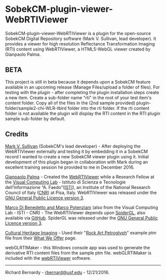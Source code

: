 # SobekCM-plugin-viewer-WebRTIViewer
<p>SobekCM-plugin-viewer-WebRTIViewer is a plugin for the open-source SobekCM Digital Repository software (Mark V. Sullivan, lead developer). It provides a viewer for high resolution Reflectance Transformation Imaging (RTI) content using WebRTIViewer, a HTML5-WebGL viewer created by Gianpaolo Palma.</p>
<h2>BETA</h2>
<p>This project is still in beta because it depends upon a SobekCM feature available in an upcoming release (Manage Files/upload a folder of files). For testing with the plugin - after completing the plugin installation steps create a new item. Create a sub-folder name "rti" in the root of your test item's content folder. Copy all of the files in the (2nd sample provided) plugin-folder/sample2-chi-WLR-tbird folder into the rti folder. If the rti content folder is not available the plugin will display the RTI content in the RTI plugin sample sub-folder by default.</p>
<h2>Credits</h2>
<p><a href="https://github.com/MarkVSullivan">Mark V. Sullivan</a> (SobekCM's lead developer) - After deploying the WebRTIViewer externally and testing it by embedding it in a SobekCM record I wanted to create a new SobekCM viewer plugin using it. Initial development of this plugin began in collaboration with Mark during an excellent training session he provided to me in December 2016.</p>
<p><a href="http://vcg.isti.cnr.it/~palma/dokuwiki/doku.php">Gianpaolo Palma</a> - Created the <a href="http://vcg.isti.cnr.it/rti/webviewer.php">WebRTIViewer</a> while a Research Fellow at the <a href="http://vcg.isti.cnr.it/">Visual Computing Lab</a> - Istituto di Scienza e Tecnologie dell’Informazione “A. Faedo”(<a href="http://www.isti.cnr.it/">ISTI</a>), an Institute of the National Research Council of Italy (<a href="https://www.cnr.it/en">CNR</a>) at Pisa, Italy. WebRTIViewer was released under the <a href="https://www.gnu.org/licenses/gpl-3.0.en.html">GNU General Public Licence version 3</a>.</p>
<p><a href="http://www.spidergl.org/contacts.php">Marco Di Benedetto and Marco Potenziani</a> (also from the Visual Computing Lab - ISTI - CNR) - The WebRTIViewer depends upon <a href="http://www.spidergl.org/">SpiderGL</a>, also available via <a href="https://github.com/dibenedetto/SpiderGL">GitHub</a>. SpiderGL was released under the <a href="https://www.gnu.org/licenses/gpl-3.0.en.html">GNU General Public Licence version 3</a>.</p>
<p><a href="http://culturalheritageimaging.org">Cultural Heritage Imaging</a> - Used their "<a href="http://culturalheritageimaging.org/What_We_Offer/Downloads/rtiviewer/WLR-tbird-no-distortion_1000.ptm.zip">Rock Art Petroglyph</a>" example ptm file from their <a href="http://culturalheritageimaging.org/What_We_Offer/Downloads/View/index.html">What We Offer</a> page.</p>
<p>webGLRTIMaker - this Windows console app was used to generate the derivative RTI content files from the sample ptm file. webGLRTIMaker is included with the <a href="http://vcg.isti.cnr.it/~palma/webRTIViewer.zip">webRTIViewer</a> software.</p>
<hr/>
<p>Richard Bernardy - <a href="mailto:rbernard@usf.edu">rbernard@usf.edu</a> - 12/21/2016.</p>
